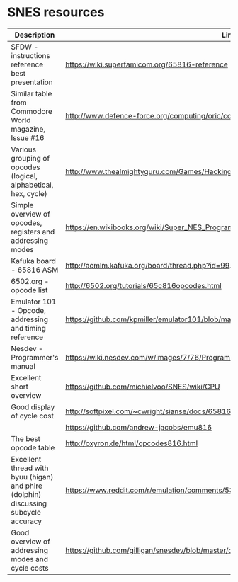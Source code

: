 # SNES resources

| Description                                                                         | Link                                                                                         |
| ----------------------------------------------------------------------------------- | -------------------------------------------------------------------------------------------- |
| SFDW - instructions reference   best presentation                                   | https://wiki.superfamicom.org/65816-reference                                                |
| Similar table from Commodore World magazine, Issue #16                              | http://www.defence-force.org/computing/oric/coding/annexe_2/index.htm                        |
| Various grouping of opcodes (logical, alphabetical, hex, cycle)                     | http://www.thealmightyguru.com/Games/Hacking/Wiki/index.php/6502_Opcodes                     |
| Simple overview of opcodes, registers and addressing modes                          | https://en.wikibooks.org/wiki/Super_NES_Programming/65c816_reference                         |
| Kafuka board - 65816 ASM                                                            | http://acmlm.kafuka.org/board/thread.php?id=99.                                              |
| 6502.org - opcode list                                                              | http://6502.org/tutorials/65c816opcodes.html                                                 |
| Emulator 101 - Opcode, addressing and timing reference                              | https://github.com/kpmiller/emulator101/blob/master/Generate6502Reference/6502ops.csv        |
| Nesdev - Programmer's manual                                                        | https://wiki.nesdev.com/w/images/7/76/Programmanual.pdf                                      |
| Excellent short overview                                                            | https://github.com/michielvoo/SNES/wiki/CPU                                                  |
| Good display of cycle cost                                                          | http://softpixel.com/~cwright/sianse/docs/65816NFO.HTM                                       |
|                                                                                     | https://github.com/andrew-jacobs/emu816                                                      |
| The best opcode table                                                               | http://oxyron.de/html/opcodes816.html                                                        |
| Excellent thread with byuu (higan) and phire (dolphin) discussing subcycle accuracy | https://www.reddit.com/r/emulation/comments/53jdqj/what_exactly_is_a_cycleaccurate_emulator/ |
| Good overview of addressing modes and cycle costs                                   | https://github.com/gilligan/snesdev/blob/master/docs/65816.txt                               |
